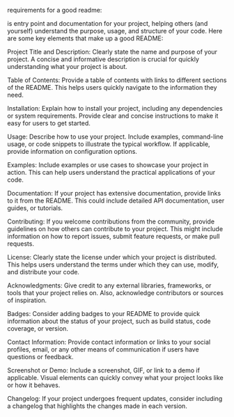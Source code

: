 requirements for a good readme:

is entry point and documentation for your project, helping others (and yourself)
understand the purpose, usage, and structure of your code. Here are some key elements that make up a good README:

Project Title and Description:
Clearly state the name and purpose of your project. A concise and informative 
description is crucial for quickly understanding what your project is about.

Table of Contents:
Provide a table of contents with links to different sections of the README. 
This helps users quickly navigate to the information they need.

Installation:
Explain how to install your project, including any dependencies or system requirements. 
Provide clear and concise instructions to make it easy for users to get started.

Usage:
Describe how to use your project. Include examples, command-line usage, 
or code snippets to illustrate the typical workflow. If applicable, provide information on configuration options.

Examples:
Include examples or use cases to showcase your project in action. 
This can help users understand the practical applications of your code.

Documentation:
If your project has extensive documentation, provide links to it from the README. 
This could include detailed API documentation, user guides, or tutorials.

Contributing:
If you welcome contributions from the community, provide guidelines on how others 
can contribute to your project. This might include information on how to report issues, 
submit feature requests, or make pull requests.

License:
Clearly state the license under which your project is distributed. This helps users understand the terms under which they can use, modify, and distribute your code.

Acknowledgments:
Give credit to any external libraries, frameworks, or tools that your project relies on. Also, acknowledge contributors or sources of inspiration.

Badges:
Consider adding badges to your README to provide quick information about the status of your project, such as build status, code coverage, or version.

Contact Information:
Provide contact information or links to your social profiles, email, or any other means of communication if users have questions or feedback.

Screenshot or Demo:
Include a screenshot, GIF, or link to a demo if applicable. Visual elements can quickly convey what your project looks like or how it behaves.

Changelog:
If your project undergoes frequent updates, consider including a changelog that highlights the changes made in each version.